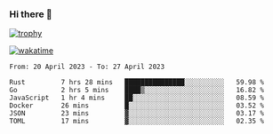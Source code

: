 ### Hi there 👋

[![trophy](https://github-profile-trophy.vercel.app/?username=cxnky&theme=dracula)](https://github.com/ryo-ma/github-profile-trophy)

[![wakatime](https://wakatime.com/badge/user/1c39c599-5497-41b9-a5be-2c4676e7fd23.svg)](https://wakatime.com/@1c39c599-5497-41b9-a5be-2c4676e7fd23)
<!--START_SECTION:waka-->

```text
From: 20 April 2023 - To: 27 April 2023

Rust         7 hrs 28 mins   ███████████████░░░░░░░░░░   59.98 %
Go           2 hrs 5 mins    ████▒░░░░░░░░░░░░░░░░░░░░   16.82 %
JavaScript   1 hr 4 mins     ██░░░░░░░░░░░░░░░░░░░░░░░   08.59 %
Docker       26 mins         █░░░░░░░░░░░░░░░░░░░░░░░░   03.52 %
JSON         23 mins         ▓░░░░░░░░░░░░░░░░░░░░░░░░   03.17 %
TOML         17 mins         ▓░░░░░░░░░░░░░░░░░░░░░░░░   02.35 %
```

<!--END_SECTION:waka-->
